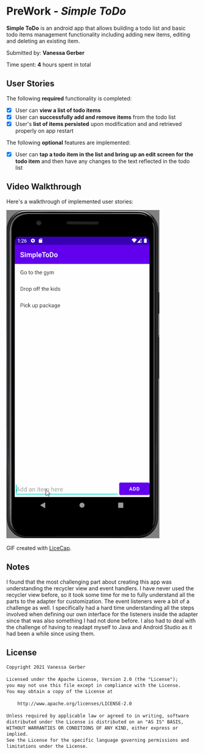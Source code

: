 # PreWork - *Simple ToDo*

**Simple ToDo** is an android app that allows building a todo list and basic todo items management functionality including adding new items, editing and deleting an existing item.

Submitted by: **Vanessa Gerber**

Time spent: **4** hours spent in total

## User Stories

The following **required** functionality is completed:

* [x] User can **view a list of todo items**
* [x] User can **successfully add and remove items** from the todo list
* [x] User's **list of items persisted** upon modification and and retrieved properly on app restart

The following **optional** features are implemented:

* [x] User can **tap a todo item in the list and bring up an edit screen for the todo item** and then have any changes to the text reflected in the todo list

## Video Walkthrough

Here's a walkthrough of implemented user stories:

<img src='https://github.com/vgerber614/SimpleToDo/blob/master/walkthrough.gif' title='Video Walkthrough' width='' alt='Video Walkthrough' />

GIF created with [LiceCap](http://www.cockos.com/licecap/).

## Notes

I found that the most challenging part about creating this app was understanding the recycler view and event handlers.
I have never used the recycler view before, so it took some time for me to fully understand all the parts to the adapter for customization.
The event listeners were a bit of a challenge as well. I specifically had a hard time understanding all the steps involved when 
defining our own interface for the listeners inside the adapter since that was also something I had not done before. 
I also had to deal with the challenge of having to readapt myself to Java and Android Studio as it had been a while since using them.

## License

    Copyright 2021 Vanessa Gerber

    Licensed under the Apache License, Version 2.0 (the "License");
    you may not use this file except in compliance with the License.
    You may obtain a copy of the License at

        http://www.apache.org/licenses/LICENSE-2.0

    Unless required by applicable law or agreed to in writing, software
    distributed under the License is distributed on an "AS IS" BASIS,
    WITHOUT WARRANTIES OR CONDITIONS OF ANY KIND, either express or implied.
    See the License for the specific language governing permissions and
    limitations under the License.
